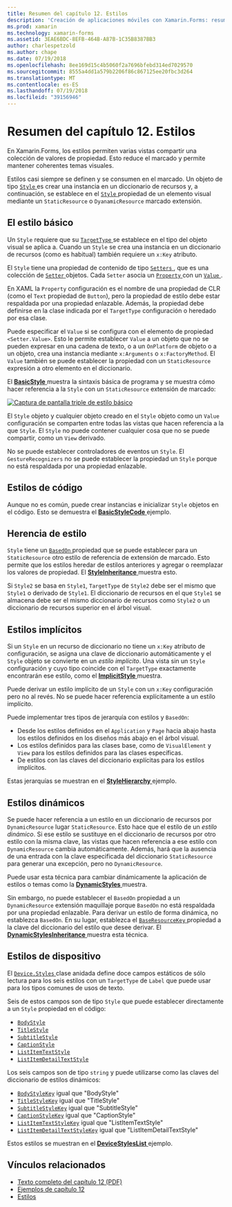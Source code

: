 ```yaml
---
title: Resumen del capítulo 12. Estilos
description: 'Creación de aplicaciones móviles con Xamarin.Forms: resumen del capítulo 12. Estilos'
ms.prod: xamarin
ms.technology: xamarin-forms
ms.assetid: 3EAE6BDC-8EFB-464B-A87B-1C35B8387BB3
author: charlespetzold
ms.author: chape
ms.date: 07/19/2018
ms.openlocfilehash: 8ee169d15c4b5060f2a7696bfebd314ed7029570
ms.sourcegitcommit: 8555a4dd1a579b2206f86c867125ee20fbc3d264
ms.translationtype: MT
ms.contentlocale: es-ES
ms.lasthandoff: 07/19/2018
ms.locfileid: "39156946"
---
```

# <a name="summary-of-chapter-12-styles"></a>Resumen del capítulo 12. Estilos

En Xamarin.Forms, los estilos permiten varias vistas compartir una colección de valores de propiedad. Esto reduce el marcado y permite mantener coherentes temas visuales.

Estilos casi siempre se definen y se consumen en el marcado. Un objeto de tipo [ `Style` ](xref:Xamarin.Forms.Style) es crear una instancia en un diccionario de recursos y, a continuación, se establece en el [ `Style` ](xref:Xamarin.Forms.VisualElement.Style) propiedad de un elemento visual mediante un `StaticResource` o `DyanamicResource` marcado extensión.

## <a name="the-basic-style"></a>El estilo básico

Un `Style` requiere que su [ `TargetType` ](xref:Xamarin.Forms.Style.TargetType) se establece en el tipo del objeto visual se aplica a. Cuando un `Style` se crea una instancia en un diccionario de recursos (como es habitual) también requiere un `x:Key` atributo.

El `Style` tiene una propiedad de contenido de tipo [ `Setters` ](xref:Xamarin.Forms.Style.Setters), que es una colección de [ `Setter` ](xref:Xamarin.Forms.Setter) objetos. Cada `Setter` asocia un [ `Property` ](xref:Xamarin.Forms.Setter.Property) con un [ `Value` ](xref:Xamarin.Forms.Setter.Value).

En XAML la `Property` configuración es el nombre de una propiedad de CLR (como el `Text` propiedad de `Button`), pero la propiedad de estilo debe estar respaldada por una propiedad enlazable. Además, la propiedad debe definirse en la clase indicada por el `TargetType` configuración o heredado por esa clase.

Puede especificar el `Value` si se configura con el elemento de propiedad `<Setter.Value>`. Esto le permite establecer `Value` a un objeto que no se pueden expresar en una cadena de texto, o a un `OnPlatform` de objeto o a un objeto, crea una instancia mediante `x:Arguments` o `x:FactoryMethod`. El `Value` también se puede establecer la propiedad con un `StaticResource` expresión a otro elemento en el diccionario.

El [ **BasicStyle** ](https://github.com/xamarin/xamarin-forms-book-samples/tree/master/Chapter12/BasicStyle) muestra la sintaxis básica de programa y se muestra cómo hacer referencia a la `Style` con un `StaticResource` extensión de marcado:

[![Captura de pantalla triple de estilo básico](images/ch12fg01-small.png "estilos básicos")](images/ch12fg01-large.png#lightbox "estilos básicos")

El `Style` objeto y cualquier objeto creado en el `Style` objeto como un `Value` configuración se comparten entre todas las vistas que hacen referencia a la que `Style`. El `Style` no puede contener cualquier cosa que no se puede compartir, como un `View` derivado.

No se puede establecer controladores de eventos un `Style`. El `GestureRecognizers` no se puede establecer la propiedad un `Style` porque no está respaldada por una propiedad enlazable.

## <a name="styles-in-code"></a>Estilos de código

Aunque no es común, puede crear instancias e inicializar `Style` objetos en el código. Esto se demuestra el [ **BasicStyleCode** ](https://github.com/xamarin/xamarin-forms-book-samples/tree/master/Chapter12/BasicStyleCode) ejemplo.

## <a name="style-inheritance"></a>Herencia de estilo

`Style` tiene un [ `BasedOn` ](xref:Xamarin.Forms.Style.BasedOn) propiedad que se puede establecer para un `StaticResource` otro estilo de referencia de extensión de marcado. Esto permite que los estilos heredar de estilos anteriores y agregar o reemplazar los valores de propiedad. El [ **StyleInheritance** ](https://github.com/xamarin/xamarin-forms-book-samples/tree/master/Chapter12/StyleInheritance) muestra esto.

Si `Style2` se basa en `Style1`, `TargetType` de `Style2` debe ser el mismo que `Style1` o derivado de `Style1`. El diccionario de recursos en el que `Style1` se almacena debe ser el mismo diccionario de recursos como `Style2` o un diccionario de recursos superior en el árbol visual.

## <a name="implicit-styles"></a>Estilos implícitos

Si un `Style` en un recurso de diccionario no tiene un `x:Key` atributo de configuración, se asigna una clave de diccionario automáticamente y el `Style` objeto se convierte en un *estilo implícito*. Una vista sin un `Style` configuración y cuyo tipo coincide con el `TargetType` exactamente encontrarán ese estilo, como el [ **ImplicitStyle** ](https://github.com/xamarin/xamarin-forms-book-samples/tree/master/Chapter12/ImplicitStyle) muestra.

Puede derivar un estilo implícito de un `Style` con un `x:Key` configuración pero no al revés. No se puede hacer referencia explícitamente a un estilo implícito.

Puede implementar tres tipos de jerarquía con estilos y `BasedOn`:

- Desde los estilos definidos en el `Application` y `Page` hacia abajo hasta los estilos definidos en los diseños más abajo en el árbol visual.
- Los estilos definidos para las clases base, como de `VisualElement` y `View` para los estilos definidos para las clases específicas.
- De estilos con las claves del diccionario explícitas para los estilos implícitos.

Estas jerarquías se muestran en el [ **StyleHierarchy** ](https://github.com/xamarin/xamarin-forms-book-samples/tree/master/Chapter12/StyleHierarchy) ejemplo.

## <a name="dynamic-styles"></a>Estilos dinámicos

Se puede hacer referencia a un estilo en un diccionario de recursos por `DynamicResource` lugar `StaticResource`. Esto hace que el estilo de un *estilo dinámico*. Si ese estilo se sustituye en el diccionario de recursos por otro estilo con la misma clave, las vistas que hacen referencia a ese estilo con `DynamicResource` cambia automáticamente. Además, hará que la ausencia de una entrada con la clave especificada del diccionario `StaticResource` para generar una excepción, pero no `DynamicResource`.

Puede usar esta técnica para cambiar dinámicamente la aplicación de estilos o temas como la [ **DynamicStyles** ](https://github.com/xamarin/xamarin-forms-book-samples/tree/master/Chapter12/DynamicStyles) muestra.

Sin embargo, no puede establecer el `BasedOn` propiedad a un `DynamicResource` extensión maquillaje porque `BasedOn` no está respaldada por una propiedad enlazable. Para derivar un estilo de forma dinámica, no establezca `BasedOn`. En su lugar, establezca el [ `BaseResourceKey` ](xref:Xamarin.Forms.Style.BaseResourceKey) propiedad a la clave del diccionario del estilo que desee derivar. El [ **DynamicStylesInheritance** ](https://github.com/xamarin/xamarin-forms-book-samples/tree/master/Chapter12/DynaStylesInh) muestra esta técnica.

## <a name="device-styles"></a>Estilos de dispositivo

El [ `Device.Styles` ](xref:Xamarin.Forms.Device.Styles) clase anidada define doce campos estáticos de sólo lectura para los seis estilos con un `TargetType` de `Label` que puede usar para los tipos comunes de usos de texto.

Seis de estos campos son de tipo `Style` que puede establecer directamente a un `Style` propiedad en el código:

- [`BodyStyle`](xref:Xamarin.Forms.Device.Styles.BodyStyle)
- [`TitleStyle`](xref:Xamarin.Forms.Device.Styles.TitleStyle)
- [`SubtitleStyle`](xref:Xamarin.Forms.Device.Styles.SubtitleStyle)
- [`CaptionStyle`](xref:Xamarin.Forms.Device.Styles.CaptionStyle)
- [`ListItemTextStyle`](xref:Xamarin.Forms.Device.Styles.ListItemTextStyle)
- [`ListItemDetailTextStyle`](xref:Xamarin.Forms.Device.Styles.ListItemDetailTextStyle)

Los seis campos son de tipo `string` y puede utilizarse como las claves del diccionario de estilos dinámicos:

- [`BodyStyleKey`](xref:Xamarin.Forms.Device.Styles.BodyStyleKey) igual que "BodyStyle"
- [`TitleStyleKey`](xref:Xamarin.Forms.Device.Styles.TitleStyleKey) igual que "TitleStyle"
- [`SubtitleStyleKey`](xref:Xamarin.Forms.Device.Styles.SubtitleStyleKey) igual que "SubtitleStyle"
- [`CaptionStyleKey`](xref:Xamarin.Forms.Device.Styles.CaptionStyleKey) igual que "CaptionStyle"
- [`ListItemTextStyleKey`](xref:Xamarin.Forms.Device.Styles.ListItemTextStyleKey) igual que "ListItemTextStyle"
- [`ListItemDetailTextStyleKey`](xref:Xamarin.Forms.Device.Styles.ListItemDetailTextStyleKey) igual que "ListItemDetailTextStyle"

Estos estilos se muestran en el [ **DeviceStylesList** ](https://github.com/xamarin/xamarin-forms-book-samples/tree/master/Chapter12/DeviceStylesList) ejemplo.

## <a name="related-links"></a>Vínculos relacionados

- [Texto completo del capítulo 12 (PDF)](https://download.xamarin.com/developer/xamarin-forms-book/XamarinFormsBook-Ch12-Apr2016.pdf)
- [Ejemplos de capítulo 12](https://github.com/xamarin/xamarin-forms-book-samples/tree/master/Chapter12)
- [Estilos](~/xamarin-forms/user-interface/styles/index.md)
